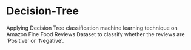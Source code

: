 # Decision-Tree
Applying Decision Tree classification machine learning technique on Amazon Fine Food Reviews Dataset to classify whether the reviews are 'Positive' or 'Negative'.
